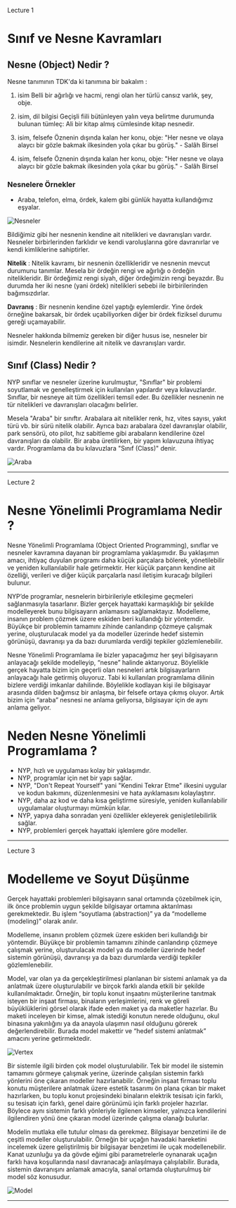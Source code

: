 Lecture 1

# Sınıf ve Nesne Kavramları
## Nesne (Object) Nedir ?
Nesne tanımının TDK'da ki tanımına bir bakalım :

1. isim Belli bir ağırlığı ve hacmi, rengi olan her türlü cansız varlık, şey, obje.

2. isim, dil bilgisi Geçişli fiili bütünleyen yalın veya belirtme durumunda bulunan tümleç: Ali bir kitap almış cümlesinde kitap nesnedir.

3. isim, felsefe Öznenin dışında kalan her konu, obje: "Her nesne ve olaya alaycı bir gözle bakmak ilkesinden yola çıkar bu görüş." - Salâh Birsel

3. isim, felsefe Öznenin dışında kalan her konu, obje: "Her nesne ve olaya alaycı bir gözle bakmak ilkesinden yola çıkar bu görüş." - Salâh Birsel

### Nesnelere Örnekler
- Araba, telefon, elma, ördek, kalem gibi günlük hayatta kullandığımız eşyalar.

![Nesneler](../../img/nesneler.png 'Nesneler')

Bildiğimiz gibi her nesnenin kendine ait nitelikleri ve davranışları vardır. Nesneler birbirlerinden farklıdır ve kendi varoluşlarına göre davranırlar ve kendi kimliklerine sahiptirler.

__Nitelik__ : Nitelik kavramı, bir nesnenin özellikleridir ve nesnenin mevcut durumunu tanımlar. Mesela bir ördeğin rengi ve ağırlığı o ördeğin nitelikleridir. Bir ördeğimiz rengi siyah, diğer ördeğimizin rengi beyazdır. Bu durumda her iki nesne (yani ördek) nitelikleri sebebi ile birbirilerinden bağımsızdırlar.

__Davranış__ : Bir nesnenin kendine özel yaptığı eylemlerdir. Yine ördek örneğine bakarsak, bir ördek uçabiliyorken diğer bir ördek fiziksel durumu gereği uçamayabilir.

Nesneler hakkında bilmemiz gereken bir diğer husus ise, nesneler bir isimdir. Nesnelerin kendilerine ait nitelik ve davranışları vardır.

## Sınıf (Class) Nedir ?
NYP sınıflar ve nesneler üzerine kurulmuştur, "Sınıflar" bir problemi soyutlamak ve genelleştirmek için kullanılan yapılardır veya kılavuzlardır. Sınıflar, bir nesneye ait tüm özellikleri temsil eder. Bu özellikler nesnenin ne tür nitelikleri ve davranışları olacağını belirler.

Mesela "Araba" bir sınıftır. Arabalara ait nitelikler renk, hız, vites sayısı, yakıt türü vb. bir sürü nitelik olabilir. Ayrıca bazı arabalara özel davranışlar olabilir, park sensörü, oto pilot, hız sabitleme gibi arabaların kendilerine özel davranışları da olabilir. Bir araba üretilirken, bir yapım kılavuzuna ihtiyaç vardır. Programlama da bu kılavuzlara "Sınıf (Class)" denir.

![Araba](../../img/car.png 'Arabalar')

---
Lecture 2

# Nesne Yönelimli Programlama Nedir ?
Nesne Yönelimli Programlama (Object Oriented Programming), sınıflar ve nesneler kavramına dayanan bir programlama yaklaşımıdır. Bu yaklaşımın amacı, ihtiyaç duyulan programı daha küçük parçalara bölerek, yönetilebilir ve yeniden kullanılabilir hale getirmektir. Her küçük parçanın kendine ait özelliği, verileri ve diğer küçük parçalarla nasıl iletişim kuracağı bilgileri bulunur.

NYP’de programlar, nesnelerin birbirileriyle etkileşime geçmeleri sağlanmasıyla tasarlanır. Bizler gerçek hayattaki karmaşıklığı bir şekilde modelleyerek bunu bilgisayarın anlamasını sağlamaktayız. Modelleme, insanın problem çözmek üzere eskiden beri kullandığı bir yöntemdir. Büyükçe bir problemin tamamını zihinde canlandırıp çözmeye çalışmak yerine, oluşturulacak model ya da modeller üzerinde hedef sistemin görünüşü, davranışı ya da bazı durumlarda verdiği tepkiler gözlemlenebilir.

Nesne Yönelimli Programlama ile bizler yapacağımız her şeyi bilgisayarın anlayacağı şekilde modelleyip, “nesne” halinde aktarıyoruz. Böylelikle gerçek hayatta bizim için geçerli olan nesneleri artık bilgisayarların anlayacağı hale getirmiş oluyoruz. Tabi ki kullanılan programlama dilinin bizlere verdiği imkanlar dahilinde. Böylelikle kodlayan kişi ile bilgisayar arasında dilden bağımsız bir anlaşma, bir felsefe ortaya çıkmış oluyor. Artık bizim için “araba” nesnesi ne anlama geliyorsa, bilgisayar için de aynı anlama geliyor.

# Neden Nesne Yönelimli Programlama ?
- NYP, hızlı ve uygulaması kolay bir yaklaşımdır.
- NYP, programlar için net bir yapı sağlar.
- NYP, "Don't Repeat Yourself" yani "Kendini Tekrar Etme" ilkesini uygular ve kodun bakımını, düzenlenmesini ve hata ayıklamasını kolaylaştırır.
- NYP, daha az kod ve daha kısa geliştirme süresiyle, yeniden kullanılabilir uygulamalar oluşturmayı mümkün kılar.
- NYP, yapıya daha sonradan yeni özellikler ekleyerek genişletilebilirlik sağlar.
- NYP, problemleri gerçek hayattaki işlemlere göre modeller.

---
Lecture 3

# Modelleme ve Soyut Düşünme
Gerçek hayattaki problemleri bilgisayarın sanal ortamında çözebilmek için, ilk önce problemin uygun şekilde bilgisayar ortamına aktarılması gerekmektedir. Bu işlem “soyutlama (abstraction)” ya da “modelleme (modeling)” olarak anılır.

Modelleme, insanın problem çözmek üzere eskiden beri kullandığı bir yöntemdir. Büyükçe bir problemin tamamını zihinde canlandırıp çözmeye çalışmak yerine, oluşturulacak model ya da modeller üzerinde hedef sistemin görünüşü, davranışı ya da bazı durumlarda verdiği tepkiler gözlemlenebilir.

Model, var olan ya da gerçekleştirilmesi planlanan bir sistemi anlamak ya da anlatmak üzere oluşturulabilir ve birçok farklı alanda etkili bir şekilde kullanılmaktadır. Örneğin, bir toplu konut inşaatını müşterilerine tanıtmak isteyen bir inşaat firması, binaların yerleşimlerini, renk ve göreli büyüklüklerini görsel olarak ifade eden maket ya da maketler hazırlar. Bu maketi inceleyen bir kimse, almak istediği konutun nerede olduğunu, okul binasına yakınlığını ya da anayola ulaşımın nasıl olduğunu görerek değerlendirebilir. Burada model makettir ve “hedef sistemi anlatmak” amacını yerine getirmektedir.

![Vertex](../../img/Vertex_BD_005.jpg 'Vertex')

Bir sistemle ilgili birden çok model oluşturulabilir. Tek bir model ile sistemin tamamını görmeye çalışmak yerine, üzerinde çalışılan sistemin farklı yönlerini öne çıkaran modeller hazırlanabilir. Örneğin inşaat firması toplu konutu müşterilere anlatmak üzere estetik tasarımı ön plana çıkan bir maket hazırlarken, bu toplu konut projesindeki binaların elektrik tesisatı için farklı, su tesisatı için farklı, genel daire görünümü için farklı projeler hazırlar. Böylece aynı sistemin farklı yönleriyle ilgilenen kimseler, yalnızca kendilerini ilgilendiren yönü öne çıkaran model üzerinde çalışma olanağı bulurlar.

Modelin mutlaka elle tutulur olması da gerekmez. Bilgisayar benzetimi ile de çeşitli modeller oluşturulabilir. Örneğin bir uçağın havadaki hareketini incelemek üzere geliştirilmiş bir bilgisayar benzetimi ile uçak modellenebilir. Kanat uzunluğu ya da gövde eğimi gibi parametrelerle oynanarak uçağın farklı hava koşullarında nasıl davranacağı anlaşılmaya çalışılabilir. Burada, sistemin davranışını anlamak amacıyla, sanal ortamda oluşturulmuş bir model söz konusudur.

![Model](../../img/model.jpg 'Model')

---
